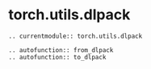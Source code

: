 # torch.utils.dlpack

```{rst-eval}
.. currentmodule:: torch.utils.dlpack

.. autofunction:: from_dlpack
.. autofunction:: to_dlpack
```